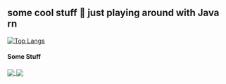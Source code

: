<h2> some cool stuff 👾 just playing around with Java rn </h2>

  
  [![Top Langs](https://github-readme-stats.vercel.app/api/top-langs/?username=reimiii&hide=css,html,scss,blade,javascript,typescript&size_weight=0.5&count_weight=0.5&layout=donut&theme=buefy)](https://github.com/reimiii)
  


#### Some Stuff

<a href="https://github.com/reimiii/java-oop-todolist-app">
  <img align="center" src="https://github-readme-stats.vercel.app/api/pin/?username=reimiii&repo=java-oop-todolist-app&theme=buefy" />
</a>
<a href="https://github.com/reimiii/java-basic-todolist-app">
  <img align="center" src="https://github-readme-stats.vercel.app/api/pin/?username=reimiii&repo=java-basic-todolist-app&theme=buefy" />
</a>

<br />
<br />

